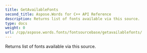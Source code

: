```yaml
---
title: GetAvailableFonts
second_title: Aspose.Words for C++ API Reference
description: Returns list of fonts available via this source. 
type: docs
weight: 0
url: /cpp/aspose.words.fonts/fontsourcebase/getavailablefonts/
---
```


Returns list of fonts available via this source. 

